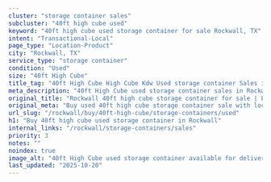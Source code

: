 ```yaml
---
cluster: "storage container sales"
subcluster: "40ft high cube used"
keyword: "40ft high cube used storage container for sale Rockwall, TX"
intent: "Transactional-Local"
page_type: "Location-Product"
city: "Rockwall, TX"
service_type: "storage container"
condition: "Used"
size: "40ft High Cube"
title_tag: "40ft High Cube High Cube Kdw Used storage container Sales in Rockwall | LC Container"
meta_description: "40ft High Cube used storage container sales in Rockwall. High cube containers with extra height. Fast delivery, competitive pricing. Serving storage containers area. Quote ID: BAQ. Call (214) 524-4168 for your free quote today."
original_title: "Rockwall 40ft high cube storage container for sale | LC"
original_meta: "Buy used 40ft high cube storage container sale with local delivery in Rockwall, TX. LC Container — local Since 2003. Request a fast quote today."
url_slug: "/rockwall/buy/40ft-high-cube/storage-containers/used"
h1: "Buy 40ft high cube used storage container in Rockwall"
internal_links: "/rockwall/storage-containers/sales"
priority: 3
notes: ""
noindex: true
image_alt: "40ft High Cube used storage container available for delivery in Rockwall"
last_updated: "2025-10-20"
---
```


<!-- TODO: Add unique city/inventory copy, images, and internal links here. -->

